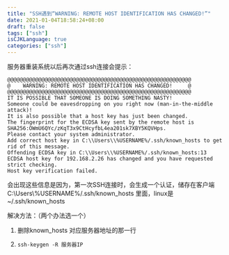 ```yaml
---
title: "SSH遇到“WARNING: REMOTE HOST IDENTIFICATION HAS CHANGED!”"
date: 2021-01-04T18:58:24+08:00
draft: false
tags: ["ssh"]
isCJKLanguage: true
categories: ["ssh"]
---
```


服务器重装系统以后再次通过ssh连接会提示：

   ```shell
   @@@@@@@@@@@@@@@@@@@@@@@@@@@@@@@@@@@@@@@@@@@@@@@@@@@@@@@@@@@
   @    WARNING: REMOTE HOST IDENTIFICATION HAS CHANGED!     @
   @@@@@@@@@@@@@@@@@@@@@@@@@@@@@@@@@@@@@@@@@@@@@@@@@@@@@@@@@@@
   IT IS POSSIBLE THAT SOMEONE IS DOING SOMETHING NASTY!
   Someone could be eavesdropping on you right now (man-in-the-middle attack)!
   It is also possible that a host key has just been changed.
   The fingerprint for the ECDSA key sent by the remote host is
   SHA256:OWmU6QYc/zKqT3x9CtHcyfbL4ea201sk7XBY5KQVHps.
   Please contact your system administrator.
   Add correct host key in C:\\Users\\%USERNAME%/.ssh/known_hosts to get rid of this message.
   Offending ECDSA key in C:\\Users\\%USERNAME%/.ssh/known_hosts:13
   ECDSA host key for 192.168.2.26 has changed and you have requested strict checking.
   Host key verification failed.
   ```

会出现这些信息是因为，第一次SSH连接时，会生成一个认证，储存在客户端 C:\\Users\\%USERNAME%/.ssh/known_hosts 里面，linux是 ~/.ssh/known_hosts

解决方法：（两个办法选一个）

   1. 删除known_hosts 对应服务器地址的那一行

   2. ```shell
      ssh-keygen -R 服务器IP
      ```
